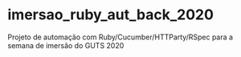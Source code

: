 # imersao_ruby_aut_back_2020
Projeto de automação com Ruby/Cucumber/HTTParty/RSpec para a semana de imersão do GUTS 2020
